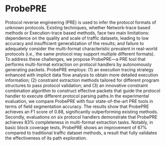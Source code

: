 # ProbePRE
Protocol reverse engineering (PRE) is used to infer the protocol formats of unknown protocols. Existing techniques, whether Network-trace based methods or Execution-trace based methods, face two main limitations: dependence on the quality and scale of traffic datasets, leading to low accuracy and insufficient generalization of the results; and failure to adequately consider the multi-format characteristic prevalent in real-world protocols (i.e., the same protocol may support multiple different formats). To address these challenges, we propose ProbePRE—a PRE tool that performs multi-format extraction on protocol handlers by autonomously generating packets. ProbePRE employs: (1) an execution tracing strategy enhanced with implicit data flow analysis to obtain more detailed execution information; (2) constraint extraction methods tailored for different program structures to pass protocol validation; and (3) an innovative constraint combination algorithm to construct effective packets that guide the protocol handler to execute different protocol parsing paths.In the experimental evaluation, we compare ProbePRE with four state-of-the-art PRE tools in terms of field segmentation accuracy. The results show that ProbePRE achieves an F1 score of 0.88, significantly outperforming existing methods. Secondly, evaluations on six protocol handlers demonstrate that ProbePRE achieves 83% completeness in multi-format extraction tasks. Notably, in basic block coverage tests, ProbePRE shows an improvement of 67% compared to traditional traffic dataset methods, a result that fully validates the effectiveness of its path exploration.
